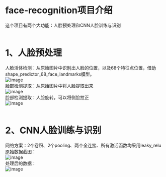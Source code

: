 # face-recognition项目介绍

这个项目有两个大功能：人脸预处理和CNN人脸训练与识别<br />
<br />
# 1、人脸预处理<br />
人脸活体检测：从原始图片中识别出人脸的位置，以及68个特征点位置，借助shape_predictor_68_face_landmarks模型。<br />
![image](https://github.com/duhanmin/face-recognition/blob/master/images/4.png)<br />
脸部检测提取：从原始图片中将人脸提取出来<br />
![image](https://github.com/duhanmin/face-recognition/blob/master/images/5.png)<br />
脸部检测提取：人脸旋转，可以将侧脸拉正<br />
![image](https://github.com/duhanmin/face-recognition/blob/master/images/3.png)<br />
<br />
# 2、CNN人脸训练与识别<br />
网络方案：2个卷积、2个pooling、两个全连接、所有激活函数均采用leaky_relu<br />
原始数据截图：<br />
![image](https://github.com/duhanmin/face-recognition/blob/master/images/1.png)<br />
处理后的数据：<br />
![image](https://github.com/duhanmin/face-recognition/blob/master/images/2.png)<br />
